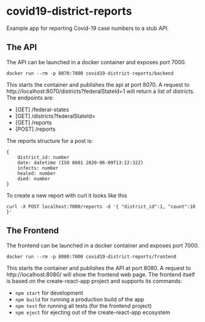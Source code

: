 # covid19-district-reports

Example app for reporting Covid-19 case numbers to a stub API.

## The API

The API can be launched in a docker container and exposes port 7000.

    docker run --rm -p 8070:7000 covid19-district-reports/backend

This starts the container and publishes the api at port 8070. A request to http://localhost:8070/districts?federalStateId=1 will return a list of districts.
The endpoints are:

- [GET] /federal-states
- [GET] /districts?federalStateId=<id from above endpoint>
- [GET] /reports
- [POST] /reports

The reports structure for a post is:

    {
        district_id: number
        date: datetime (ISO 8601 2020-06-09T13:22:32Z)
        infects: number
        healed: number
        died: number
    }

To create a new report with curl it looks like this

    curl -X POST localhost:7000/reports -d '{ "district_id":1, "count":10 }'

## The Frontend

The frontend can be launched in a docker container and exposes port 7000.

    docker run --rm -p 8080:7000 covid19-district-reports/frontend

This starts the container and publishes the API at port 8080. A request to http://localhost:8080/ will show the frontend web page.
The frontend itself is based on the create-react-app project and supports its commands:

- `npm start` for development
- `npm build` for running a production build of the app
- `npm test` for running all tests (for the frontend project)
- `npm eject` for ejecting out of the create-react-app ecosystem
